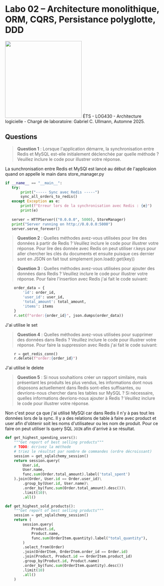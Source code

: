 # Labo 02 – Architecture monolithique, ORM, CQRS, Persistance polyglotte, DDD
<img src="https://upload.wikimedia.org/wikipedia/commons/2/2a/Ets_quebec_logo.png" width="250">    
ÉTS - LOG430 - Architecture logicielle - Chargé de laboratoire: Gabriel C. Ullmann, Automne 2025.    

## Questions

> **Question 1** : Lorsque l'application démarre, la synchronisation entre Redis et MySQL est-elle initialement déclenchée par quelle méthode ? Veuillez inclure le code pour illustrer votre réponse.

La sunchronisation entre Redis et MySQl est lancé au début de l'applicaion quand on appelle le main dans store_manager.py
 ```python
 if __name__ == "__main__":
    try:
        print("----- Sync avec Redis -----")
        sync_all_orders_to_redis()
    except Exception as e:
        print(f"Erreur lors de la synchronisation avec Redis : {e}")
        print(e)
        
    server = HTTPServer(("0.0.0.0", 5000), StoreManager)
    print("Server running on http://0.0.0.0:5000")
    server.serve_forever()
 ``` 

> **Question 2** : Quelles méthodes avez-vous utilisées pour lire des données à partir de Redis ? Veuillez inclure le code pour illustrer votre réponse.
Pour lire des donnée avec Redis on peut utiliser r.keys pour aller chercher les clés du documents et ensuite puisque ces dernier sont en JSON on fait tout simplement json.load(r.get(key))

> **Question 3** : Quelles méthodes avez-vous utilisées pour ajouter des données dans Redis ? Veuillez inclure le code pour illustrer votre réponse.
Pour faire l'insertion avec Redis j'ai fait le code suivant:
```python
    order_data = {
        'id': order_id,
        'user_id': user_id,
        'total_amount': total_amount,
        'items': items
    }
    r.set(f"order:{order_id}", json.dumps(order_data))
```
J'ai utilise le set

> **Question 4** : Quelles méthodes avez-vous utilisées pour supprimer des données dans Redis ? Veuillez inclure le code pour illustrer votre réponse.
Pour faire la suppression avec Redis j'ai fait le code suivant:
```python
    r = get_redis_conn()
    r.delete(f"order:{order_id}")
```
J'ai utilisé le delete

> **Question 5** : Si nous souhaitions créer un rapport similaire, mais présentant les produits les plus vendus, les informations dont nous disposons actuellement dans Redis sont-elles suffisantes, ou devrions-nous chercher dans les tables sur MySQL ? Si nécessaire, quelles informations devrions-nous ajouter à Redis ? Veuillez inclure le code pour illustrer votre réponse.

Non c'est pour ça que j'ai utilisé MySQl car dans Redis il n'y à pas tout les données lors de la sync. Il y a des relations de table à faire avec product et user afin d'obtenir soit les noms d'utilisateur ou les nom de produit. Pour ce faire on peut utiliser ls query SQL `JOIN` afin d'arrivé à se résultat.
```python
def get_highest_spending_users():
    """Get report of best selling products"""
    # TODO: écrivez la méthode
    # triez le résultat par nombre de commandes (ordre décroissant)
    session = get_sqlalchemy_session()
    return session.query(
        User.id,
        User.name,
        func.sum(Order.total_amount).label('total_spent')
    ).join(Order, User.id == Order.user_id)\
        .group_by(User.id, User.name)\
        .order_by(func.sum(Order.total_amount).desc())\
        .limit(10)\
        .all()

def get_highest_sold_products():
    """Get report of best selling products"""
    session = get_sqlalchemy_session()
    return (
        session.query(
            Product.id,
            Product.name,
            func.sum(OrderItem.quantity).label("total_quantity"),
        )
        .select_from(Order)
        .join(OrderItem, OrderItem.order_id == Order.id)
        .join(Product, Product.id == OrderItem.product_id)
        .group_by(Product.id, Product.name)
        .order_by(func.sum(OrderItem.quantity).desc())
        .limit(10)
        .all()
    )
```
